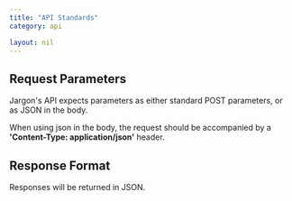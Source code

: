 ```yaml
---
title: "API Standards"
category: api

layout: nil
---
```


## Request Parameters

Jargon's API expects parameters as either standard POST parameters, or as JSON in the body.

When using json in the body, the request should be accompanied by a **'Content-Type: application/json'** header.

## Response Format

Responses will be returned in JSON.

